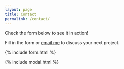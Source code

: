 ```yaml
---
layout: page
title: Contact
permalink: /contact/
---
```


Check the form below to see it in action!

Fill in the form or [email me](mailto:{{choisb3631@neubility.co.kr}}) to discuss your next project.

{% include form.html %}

{% include modal.html %}
